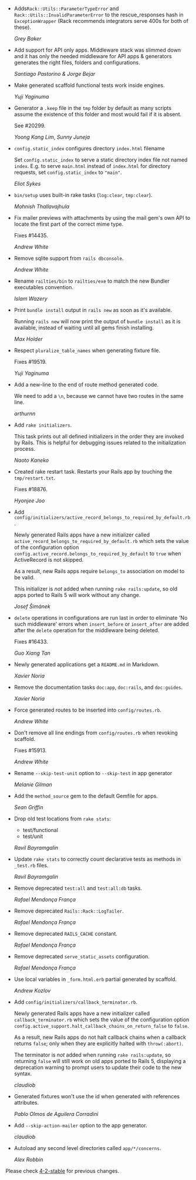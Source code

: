 *   Adds`Rack::Utils::ParameterTypeError` and `Rack::Utils::InvalidParameterError`
    to the rescue_responses hash in `ExceptionWrapper` (Rack recommends
    integrators serve 400s for both of these).

    *Grey Baker*

*   Add support for API only apps.
    Middleware stack was slimmed down and it has only the needed
    middleware for API apps & generators generates the right files,
    folders and configurations.

    *Santiago Pastorino & Jorge Bejar*

*   Make generated scaffold functional tests work inside engines.

    *Yuji Yaginuma*

*   Generator a `.keep` file in the `tmp` folder by default as many scripts
    assume the existence of this folder and most would fail if it is absent.

    See #20299.

    *Yoong Kang Lim*, *Sunny Juneja*

*   `config.static_index` configures directory `index.html` filename

    Set `config.static_index` to serve a static directory index file not named
    `index`. E.g. to serve `main.html` instead of `index.html` for directory
    requests, set `config.static_index` to `"main"`.

    *Eliot Sykes*

*   `bin/setup` uses built-in rake tasks (`log:clear`, `tmp:clear`).

    *Mohnish Thallavajhula*

*   Fix mailer previews with attachments by using the mail gem's own API to
    locate the first part of the correct mime type.

    Fixes #14435.

    *Andrew White*

*   Remove sqlite support from `rails dbconsole`.

    *Andrew White*

*   Rename `railties/bin` to `railties/exe` to match the new Bundler executables
    convention.

    *Islam Wazery*

*   Print `bundle install` output in `rails new` as soon as it's available.

    Running `rails new` will now print the output of `bundle install` as
    it is available, instead of waiting until all gems finish installing.

    *Max Holder*

*   Respect `pluralize_table_names` when generating fixture file.

    Fixes #19519.

    *Yuji Yaginuma*

*   Add a new-line to the end of route method generated code.

    We need to add a `\n`, because we cannot have two routes
    in the same line.

    *arthurnn*

*   Add `rake initializers`.

    This task prints out all defined initializers in the order they are invoked
    by Rails. This is helpful for debugging issues related to the initialization
    process.

    *Naoto Kaneko*

*   Created rake restart task. Restarts your Rails app by touching the
    `tmp/restart.txt`.

    Fixes #18876.

    *Hyonjee Joo*

*   Add `config/initializers/active_record_belongs_to_required_by_default.rb`.

    Newly generated Rails apps have a new initializer called
    `active_record_belongs_to_required_by_default.rb` which sets the value of
    the configuration option `config.active_record.belongs_to_required_by_default`
    to `true` when ActiveRecord is not skipped.

    As a result, new Rails apps require `belongs_to` association on model
    to be valid.

    This initializer is *not* added when running `rake rails:update`, so
    old apps ported to Rails 5 will work without any change.

    *Josef Šimánek*

*   `delete` operations in configurations are run last in order to eliminate
    'No such middleware' errors when `insert_before` or `insert_after` are added
    after the `delete` operation for the middleware being deleted.

    Fixes #16433.

    *Guo Xiang Tan*

*   Newly generated applications get a `README.md` in Markdown.

    *Xavier Noria*

*   Remove the documentation tasks `doc:app`, `doc:rails`, and `doc:guides`.

    *Xavier Noria*

*   Force generated routes to be inserted into `config/routes.rb`.

    *Andrew White*

*   Don't remove all line endings from `config/routes.rb` when revoking scaffold.

    Fixes #15913.

    *Andrew White*

*   Rename `--skip-test-unit` option to `--skip-test` in app generator

    *Melanie Gilman*

*   Add the `method_source` gem to the default Gemfile for apps.

    *Sean Griffin*

*   Drop old test locations from `rake stats`:

    - test/functional
    - test/unit

    *Ravil Bayramgalin*

*   Update `rake stats` to  correctly count declarative tests
    as methods in `_test.rb` files.

    *Ravil Bayramgalin*

*   Remove deprecated `test:all` and `test:all:db` tasks.

    *Rafael Mendonça França*

*   Remove deprecated `Rails::Rack::LogTailer`.

    *Rafael Mendonça França*

*   Remove deprecated `RAILS_CACHE` constant.

    *Rafael Mendonça França*

*   Remove deprecated `serve_static_assets` configuration.

    *Rafael Mendonça França*

*   Use local variables in `_form.html.erb` partial generated by scaffold.

    *Andrew Kozlov*

*   Add `config/initializers/callback_terminator.rb`.

    Newly generated Rails apps have a new initializer called
    `callback_terminator.rb` which sets the value of the configuration option
    `config.active_support.halt_callback_chains_on_return_false` to `false`.

    As a result, new Rails apps do not halt callback chains when a callback
    returns `false`; only when they are explicitly halted with `throw(:abort)`.

    The terminator is *not* added when running `rake rails:update`, so returning
    `false` will still work on old apps ported to Rails 5, displaying a
    deprecation warning to prompt users to update their code to the new syntax.

    *claudiob*

*   Generated fixtures won't use the id when generated with references attributes.

    *Pablo Olmos de Aguilera Corradini*

*   Add `--skip-action-mailer` option to the app generator.

    *claudiob*

*   Autoload any second level directories called `app/*/concerns`.

    *Alex Robbin*

Please check [4-2-stable](https://github.com/rails/rails/blob/4-2-stable/railties/CHANGELOG.md) for previous changes.
